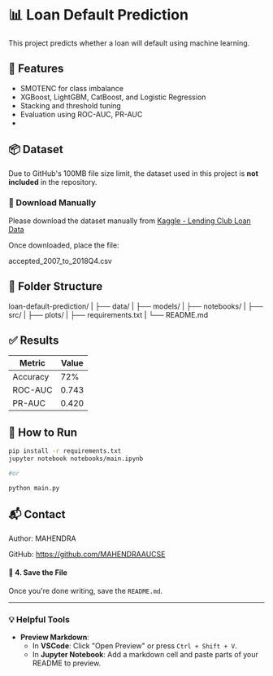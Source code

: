 # 📊 Loan Default Prediction

This project predicts whether a loan will default using machine learning.

## 🚀 Features
- SMOTENC for class imbalance
- XGBoost, LightGBM, CatBoost, and Logistic Regression
- Stacking and threshold tuning
- Evaluation using ROC-AUC, PR-AUC
- 
## 📦 Dataset

Due to GitHub's 100MB file size limit, the dataset used in this project is **not included** in the repository.

### 🔗 Download Manually

Please download the dataset manually from [Kaggle - Lending Club Loan Data]([https://www.kaggle.com/datasets/wordsforthewise/lending-club])

Once downloaded, place the file:

accepted_2007_to_2018Q4.csv

## 📁 Folder Structure
loan-default-prediction/
|
├── data/
|
├── models/
|
├── notebooks/
|
├── src/
|
├── plots/
|
├── requirements.txt
|
└── README.md

## ✅ Results

| Metric     | Value  |
|------------|--------|
| Accuracy   | 72%    |
| ROC-AUC    | 0.743  |
| PR-AUC     | 0.420  |

## 🔧 How to Run

```bash
pip install -r requirements.txt
jupyter notebook notebooks/main.ipynb

#or

python main.py
```

## 📬 Contact

Author: MAHENDRA

GitHub: https://github.com/MAHENDRAAUCSE
#### 🔹 **4. Save the File**

Once you're done writing, save the `README.md`.

---

### 💡 Helpful Tools

- **Preview Markdown**:
  - In **VSCode**: Click "Open Preview" or press `Ctrl + Shift + V`.
  - In **Jupyter Notebook**: Add a markdown cell and paste parts of your README to preview.


